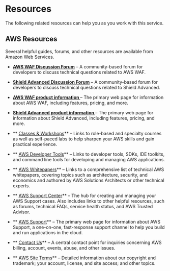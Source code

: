 # Resources<a name="resources"></a>

The following related resources can help you as you work with this service\.

## AWS Resources<a name="AWSResources"></a>

Several helpful guides, forums, and other resources are available from Amazon Web Services\.

+ **[AWS WAF Discussion Forum](https://forums.aws.amazon.com/forum.jspa?forumID=207)** – A community\-based forum for developers to discuss technical questions related to AWS WAF\.

+ **[Shield Advanced Discussion Forum](https://forums.aws.amazon.com/forum.jspa?forumID=238)** – A community\-based forum for developers to discuss technical questions related to Shield Advanced\.

+ **[AWS WAF product information ](http://aws.amazon.com/waf/)** – The primary web page for information about AWS WAF, including features, pricing, and more\.

+ **[Shield Advanced product information ](http://aws.amazon.com/shield/)** – The primary web page for information about Shield Advanced, including features, pricing, and more\.

+ ** [Classes & Workshops](https://aws.amazon.com/training/course-descriptions/)** – Links to role\-based and specialty courses as well as self\-paced labs to help sharpen your AWS skills and gain practical experience\.

+ ** [AWS Developer Tools](https://aws.amazon.com/tools/)** – Links to developer tools, SDKs, IDE toolkits, and command line tools for developing and managing AWS applications\.

+ ** [AWS Whitepapers](https://aws.amazon.com/whitepapers/)** – Links to a comprehensive list of technical AWS whitepapers, covering topics such as architecture, security, and economics and authored by AWS Solutions Architects or other technical experts\.

+ ** [AWS Support Center](https://console.aws.amazon.com/support/home#/)** – The hub for creating and managing your AWS Support cases\. Also includes links to other helpful resources, such as forums, technical FAQs, service health status, and AWS Trusted Advisor\.

+ ** [AWS Support](https://aws.amazon.com/premiumsupport/)** – The primary web page for information about AWS Support, a one\-on\-one, fast\-response support channel to help you build and run applications in the cloud\.

+ ** [Contact Us](https://aws.amazon.com/contact-us/)** – A central contact point for inquiries concerning AWS billing, account, events, abuse, and other issues\. 

+ ** [AWS Site Terms](https://aws.amazon.com/terms/)** – Detailed information about our copyright and trademark; your account, license, and site access; and other topics\.